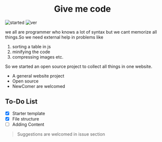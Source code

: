 # <div align="center"> **Give me code** </div>
![started](https://shields.io/badge/started-9_dec_2021-success?logo=leaflet&style=plastic)
![ver](https://shields.io/badge/v1.11-informational?&style=plastic)

we all are programmer who knows a lot of syntax but we cant memorize all things.So we need external help in problems like
1. sorting a table in js
2. minifying the code
3. compressing images etc.

So we started an open source project to collect all things in one website.

- A general website project
- Open source
- NewComer are welcomed

## **To-Do** **List**
- [x] Starter template
- [x] File structure
- [ ] Adding Content

> Suggestions are welcomed in issue section

